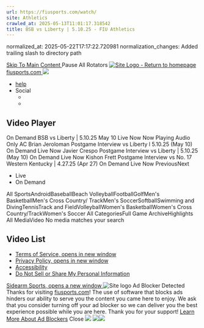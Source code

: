 ```yaml
---
url: https://fiusports.com/watch/
site: Athletics
crawled_at: 2025-05-13T11:01:17.318542
title: BSB vs Liberty | 5.10.25 - FIU Athletics
---
```

normalized_at: 2025-05-22T17:17:22.720981
normalization_changes: Added trailing slash to directory path

[ Skip To Main Content ](https://fiusports.com/watch/#main-content) Pause All Rotators 
[ ![Site Logo - Return to homepage](https://fiusports.com/images/logos/site/site.png) fiusports.com ](https://fiusports.com/index.aspx)
[ ![](https://fiusports.com/images/logos/site/site.png) ](https://fiusports.com/watch)
  * [ help ](https://fiusports.com/watch/purchase.aspx#faq)
  * Social
    * [ ](https://twitter.com//FIUAthletics)
    * [ ](https://facebook.com//FIUSports)


## Video Player
On Demand
BSB vs Liberty | 5.10.25
May 10
Live Now Now Playing Audio Only
AC Brian Jeroloman Postgame Interview vs Liberty l 5.10.25 (May 10) On Demand Live Now
Javier Crespo Postgame Interview vs Liberty | 5.10.25 (May 10) On Demand Live Now
Kishon Frett Postgame Interview vs No. 17 Western Kentucky | 4.27.25 (Apr 27) On Demand Live Now
PreviousNext
  * Live
  * On Demand


All SportsAndroidBaseballBeach VolleyballFootballGolfMen's BasketballMen's Cross Country/ TrackMen's SoccerSoftballSwimming and DivingTennisTrack and FieldVolleyballWomen's BasketballWomen's Cross Country/TrackWomen's Soccer
All CategoriesFull Game ArchiveHighlights
All MediaVideo
No media matches your search 
## Video List
  * [Terms of Service, opens in new window](http://sidearmsports.com/terms-of-service)
  * [Privacy Policy, opens in new window](http://sidearmsports.com/privacypolicy)
  * [Accessibility](https://sidearmsports.com/accessibility-statement)
  * [Do Not Sell or Share My Personal Information](https://fiusports.com/watch/)


[ Sidearm Sports, opens a new window ](https://www.sidearmsports.com)
![Site logo](https://fiusports.com/images/logos/site/site.png?width=48)
Ad Blocker Detected
Thanks for visiting [fiusports.com](https://fiusports.com/watch/)!
The use of software that blocks ads hinders our ability to serve you the content you came here to enjoy.
We ask that you consider turning off your ad blocker so we can deliver you the best experience possible while you are here.
Thank you for your support!
[Learn More About Ad Blockers](http://www.sidearmsports.com/blockers)
Close
![](https://adservice.google.com/ddm/fls/z/dc_pre=CP70yZrboI0DFQ6gWgUdjtkHbg;src=8031022;type=count0;cat=sitev0;dc_lat=;dc_rdid=;tag_for_child_directed_treatment=;ord=1;num=6689399549212.723)
![](https://insight.adsrvr.org/track/conv/?adv=3xwb5d7&ct=0:6dpl0mk&fmt=3)![](https://adservice.google.com/ddm/fls/z/dc_pre=CMb9yZrboI0DFd-0WgUdLukajw;src=8031022;type=counter;cat=sitev0;dc_lat=;dc_rdid=;tag_for_child_directed_treatment=;ord=1;num=423491227469.54346)
